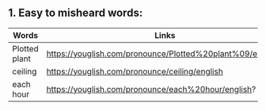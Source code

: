 ## 1. Easy to misheard words:

| Words         | Links                                                      |
| ------------- | ---------------------------------------------------------- |
| Plotted plant | https://youglish.com/pronounce/Plotted%20plant%09/english? |
| ceiling       | https://youglish.com/pronounce/ceiling/english             |
| each hour     | https://youglish.com/pronounce/each%20hour/english?        |
